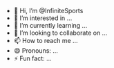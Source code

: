 - 👋 Hi, I’m @InfiniteSports
- 👀 I’m interested in ...
- 🌱 I’m currently learning ...
- 💞️ I’m looking to collaborate on ...
- 📫 How to reach me ...
- 😄 Pronouns: ...
- ⚡ Fun fact: ...

<!---
InfiniteSports/InfiniteSports is a ✨ special ✨ repository because its `README.md` (this file) appears on your GitHub profile.
You can click the Preview link to take a look at your changes.
--->
